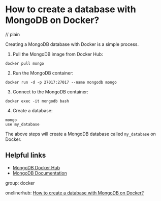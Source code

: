 # How to create a database with MongoDB on Docker?
// plain

Creating a MongoDB database with Docker is a simple process.

1. Pull the MongoDB image from Docker Hub:
```
docker pull mongo
```
2. Run the MongoDB container:
```
docker run -d -p 27017:27017 --name mongodb mongo
```
3. Connect to the MongoDB container:
```
docker exec -it mongodb bash
```
4. Create a database:
```
mongo
use my_database
```

The above steps will create a MongoDB database called `my_database` on Docker.

## Helpful links
- [MongoDB Docker Hub](https://hub.docker.com/_/mongo)
- [MongoDB Documentation](https://docs.mongodb.com/manual/)

group: docker

onelinerhub: [How to create a database with MongoDB on Docker?](https://onelinerhub.com/mongodb/how-to-create-a-database-with-mongodb-on-docker)